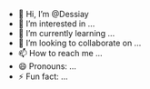 - 👋 Hi, I’m @Dessiay
- 👀 I’m interested in ...
- 🌱 I’m currently learning ...
- 💞️ I’m looking to collaborate on ...
- 📫 How to reach me ...
- 😄 Pronouns: ...
- ⚡ Fun fact: ...

<!---
Dessiay/Dessiay is a ✨ special ✨ repository because its `README.md` (this file) appears on your GitHub profile.
You can click the Preview link to take a look at your changes.
--->
